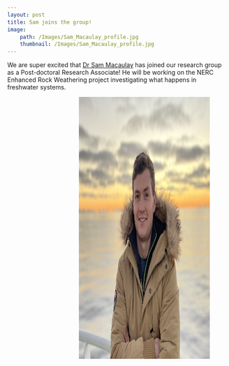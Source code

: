 ```yaml
---
layout: post
title: Sam joins the group!
image: 
    path: /Images/Sam_Macaulay_profile.jpg
    thumbnail: /Images/Sam_Macaulay_profile.jpg
---
```


We are super excited that [Dr Sam Macaulay](https://www.thecavanlab.com/members/sam-macaulay.html) has joined our research group as a Post-doctoral Research Associate! He will be working on the NERC Enhanced Rock Weathering project investigating what happens in freshwater systems. 


<figure>
<img src="/Images/Sam_Macaulay_profile.jpg" style="float: right;" width = "300" height = "600" alt="" align = "right" >
</figure>




